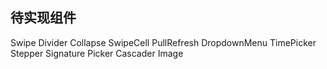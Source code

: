 ## 待实现组件
Swipe  Divider Collapse SwipeCell PullRefresh DropdownMenu TimePicker Stepper Signature Picker Cascader Image 